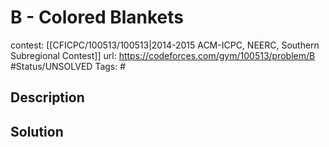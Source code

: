 # B - Colored Blankets

contest: [[CFICPC/100513/100513|2014-2015 ACM-ICPC, NEERC, Southern Subregional Contest]]
url: https://codeforces.com/gym/100513/problem/B
#Status/UNSOLVED
Tags: #

## Description

## Solution

